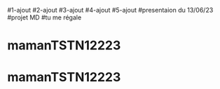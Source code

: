 #1-ajout 
#2-ajout
#3-ajout
#4-ajout
#5-ajout 
#presentaion du 13/06/23
#projet MD
#tu me régale 
# mamanTSTN12223
# mamanTSTN12223
